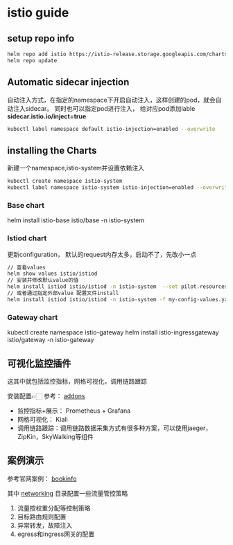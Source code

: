 # istio guide

## setup repo info
```bash
helm repo add istio https://istio-release.storage.googleapis.com/charts
helm repo update
```

## Automatic sidecar injection

自动注入方式，在指定的namespace下开启自动注入，这样创建的pod，就会自动注入sidecar。
同时也可以指定pod进行注入， 给对应pod添加lable **sidecar.istio.io/inject=true**

```bash
kubectl label namespace default istio-injection=enabled --overwrite

```

## installing the Charts
新建一个namespace,istio-system并设置依赖注入
```bash
kubectl create namespace istio-system
kubectl label namespace istio-system istio-injection=enabled --overwrite
```
### Base chart
helm install istio-base istio/base -n istio-system
### Istiod chart
更新configuration， 默认的request内存太多，启动不了，先改小一点
```bash
// 查看values
helm show values istio/istiod
// 安装并修改默认value的值
helm install istiod istio/istiod -n istio-system  --set pilot.resources.requests.memory=200Mi
// 或者通过指定外部value 配置文件install
helm install istiod istio/istiod -n istio-system -f my-config-values.yaml

```
### Gateway chart
kubectl create namespace istio-gateway
helm install istio-ingressgateway istio/gateway -n istio-gateway


## 可视化监控插件

这其中就包括监控指标，网格可视化，调用链路跟踪

安装配置👉🏻 参考： [addons](https://github.com/shanghai-Jerry/istio/tree/master/samples/addons)

* 监控指标+展示： Prometheus + Grafana
* 网格可视化： Kiali
* 调用链路跟踪：调用链路数据采集方式有很多种方案，可以使用jaeger，ZipKin，SkyWalking等组件


## 案例演示

参考官网案例：  [bookinfo](https://github.com/shanghai-Jerry/istio/tree/master/samples/bookinfo)

其中 [networking](https://github.com/shanghai-Jerry/istio/tree/master/samples/bookinfo/networking) 目录配置一些流量管控策略

1. 流量按权重分配等控制策略
2. 目标路由规则配置
3. 异常转发，故障注入
4. egress和ingress网关的配置







